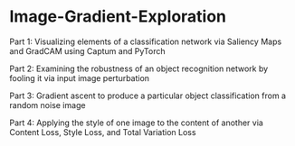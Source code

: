 # Image-Gradient-Exploration
Part 1: Visualizing elements of a classification network via Saliency Maps and GradCAM using Captum and PyTorch

Part 2: Examining the robustness of an object recognition network by fooling it via input image perturbation

Part 3: Gradient ascent to produce a particular object classification from a random noise image

Part 4: Applying the style of one image to the content of another via Content Loss, Style Loss, and Total Variation Loss
